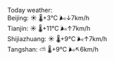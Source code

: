 Today weather:  
Beijing: ☀️   🌡️+3°C 🌬️↓7km/h  
Tianjin: ☀️   🌡️+11°C 🌬️↑7km/h  
Shijiazhuang: ☀️   🌡️+9°C 🌬️↑7km/h  
Tangshan: ⛅️  🌡️+9°C 🌬️↖6km/h  
